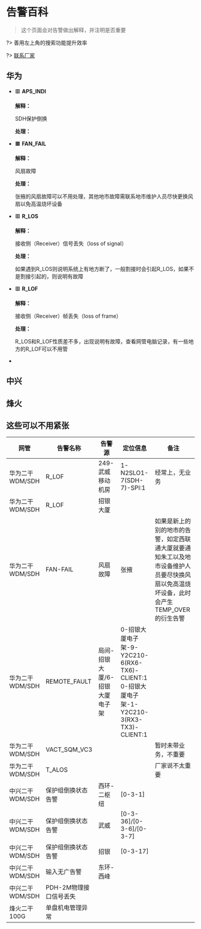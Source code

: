 # 告警百科

> 这个页面会对告警做出解释，并注明是否重要

?> 善用左上角的搜索功能提升效率

?>  [联系厂家](/backbone/contact.md)



## 华为

- :red_square: **APS_INDI**

  **解释：**

  SDH保护倒换

  **处理：**

  

- :orange_square: **FAN_FAIL**

  **解释：**

  风扇故障

  **处理：**

  张掖的风扇故障可以不用处理，其他地市故障需联系地市维护人员尽快更换风扇以免高温烧坏设备

- :red_square: **R_LOS**

  **解释：**

  接收侧（Receiver）信号丢失（loss of signal）

  **处理：**

  如果遇到R_LOS则说明系统上有地方断了，一般割接时会引起R_LOS，如果不是割接引起的，则说明有故障

- :red_square: **R_LOF**

  **解释：**

  接收侧（Receiver）帧丢失（loss of frame）

  **处理：**

  R_LOS和R_LOF性质差不多，出现说明有故障，查看网管电脑记录，有一些地方的R_LOF可以不用管

- 



## 中兴



## 烽火



## 这些可以不用紧张

| 网管            | 告警名称               | 告警源                         | 定位信息                                                     | 备注                                                         |
| --------------- | ---------------------- | ------------------------------ | ------------------------------------------------------------ | ------------------------------------------------------------ |
| 华为二干WDM/SDH | R_LOF                  | 249-武威移动机房               | 1-N2SLO1-7(SDH-7)-SPI:1                                      | 经常上，无业务                                               |
| 华为二干WDM/SDH | R_LOF                  | 招银大厦                       |                                                              |                                                              |
| 华为二干WDM/SDH | FAN-FAIL               | 风扇故障                       | 张掖                                                         | 如果是新上的别的地市的告警，如定西联通大厦就要通知朱工以及地市设备维护人员要尽快换风扇以免高温烧坏设备，此时会产生TEMP_OVER的衍生告警 |
| 华为二干WDM/SDH | REMOTE_FAULT           | 局间-招银大厦/6-招银大厦电子架 | 0-招银大厦电子架-9-Y2C210-6(RX6-TX6)-CLIENT:1<br />0-招银大厦电子架-1-Y2C210-3(RX3-TX3)-CLIENT:1 |                                                              |
| 华为二干WDM/SDH | VACT_SQM_VC3           |                                |                                                              | 暂时未带业务，不重要                                         |
| 华为二干WDM/SDH | T_ALOS                 |                                |                                                              | 厂家说不太重要                                               |
| 中兴二干WDM/SDH | 保护组倒换状态告警     | 西环-二枢纽                    | [0-3-1]                                                      |                                                              |
| 中兴二干WDM/SDH | 保护组倒换状态告警     | 武威                           | [0-3-36]/[0-3-6]/[0-3-7]                                     |                                                              |
| 中兴二干WDM/SDH | 保护组倒换状态告警     | 招银                           | [0-3-17]                                                     |                                                              |
| 中兴二干WDM/SDH | 输入无广告警           | 东环-西峰                      |                                                              |                                                              |
| 中兴二干WDM/SDH | PDH-2M物理接口信号丢失 |                                |                                                              |                                                              |
| 烽火二干100G    | 单盘机电管理异常       |                                |                                                              |                                                              |

